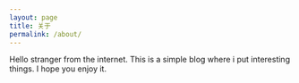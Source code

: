 ```yaml
---
layout: page
title: 关于
permalink: /about/
---
```



Hello stranger from the internet. This is a simple blog where i put interesting things. I hope you enjoy it. 
